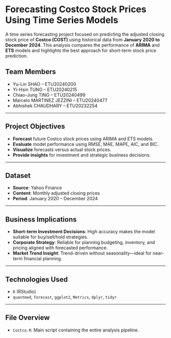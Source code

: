
#  Forecasting Costco Stock Prices Using Time Series Models

A time series forecasting project focused on predicting the adjusted closing stock price of **Costco (COST)** using historical data from **January 2020 to December 2024**. This analysis compares the performance of **ARIMA** and **ETS** models and highlights the best approach for short-term stock price prediction.

##  Team Members
- Yu-Lin SHAO – ETU20240200  
- Yi-Hsin TUNG – ETU20240215  
- Chiao-Jung TING – ETU20240499  
- Marcelo MARTINEZ JEZZINI – ETU20240477  
- Abhishek CHAUDHARY – ETU20232254  

---

##  Project Objectives
- **Forecast** future Costco stock prices using ARIMA and ETS models.
- **Evaluate** model performance using RMSE, MAE, MAPE, AIC, and BIC.
- **Visualize** forecasts versus actual stock prices.
- **Provide insights** for investment and strategic business decisions.

---

##  Dataset
- **Source**: Yahoo Finance  
- **Content**: Monthly adjusted closing prices  
- **Period**: January 2020 – December 2024

---


##  Business Implications
- **Short-term Investment Decisions**: High accuracy makes the model suitable for buy/sell/hold strategies.
- **Corporate Strategy**: Reliable for planning budgeting, inventory, and pricing aligned with forecasted performance.
- **Market Trend Insight**: Trend-driven without seasonality—ideal for near-term financial planning.

---

##  Technologies Used
- `R` (RStudio)
- `quantmod`, `forecast`, `ggplot2`, `Metrics`, `dplyr`, `tidyr`

---

##  File Overview
- `Costco.R`: Main script containing the entire analysis pipeline.
